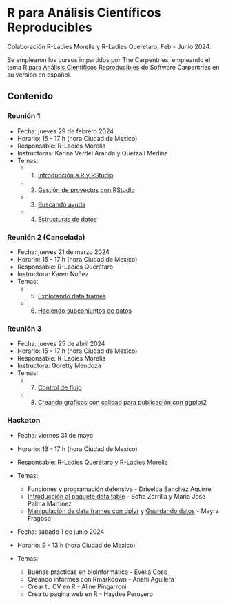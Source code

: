 # R para Análisis Científicos Reproducibles

Colaboración R-Ladies Morelia y R-Ladies Queretaro, Feb - Junio 2024.

Se emplearon los cursos impartidos por The Carpentries, empleando el tema [R para Análisis Científicos Reproducibles](https://swcarpentry.github.io/r-novice-gapminder-es/) de Software Carpentries en su versión en español. 

## Contenido

### Reunión 1

- Fecha: jueves 29 de febrero 2024
- Horario: 15 - 17 h (hora Ciudad de Mexico)
- Responsable: R-Ladies Morelia
- Instructoras: Karina Verdel Aranda y Quetzali Medina
- Temas: 
  - 1) [Introducción a R y RStudio](https://swcarpentry.github.io/r-novice-gapminder-es/01-rstudio-intro.html)       
  - 2) [Gestión de proyectos con RStudio](https://swcarpentry.github.io/r-novice-gapminder-es/02-project-intro.html)
  - 3) [Buscando ayuda](https://swcarpentry.github.io/r-novice-gapminder-es/03-seeking-help.html)
  - 4) [Estructuras de datos](https://swcarpentry.github.io/r-novice-gapminder-es/04-data-structures-part1.html)

### Reunión 2 (Cancelada)

- Fecha: jueves 21 de marzo 2024
- Horario: 15 - 17 h (hora Ciudad de Mexico)
- Responsable: R-Ladies Querétaro
- Instructora: Karen Nuñez
- Temas:
  - 5) [Explorando data frames](https://swcarpentry.github.io/r-novice-gapminder-es/05-data-structures-part2.html)
  - 6) [Haciendo subconjuntos de datos](https://swcarpentry.github.io/r-novice-gapminder-es/06-data-subsetting.html)

### Reunión 3

- Fecha: jueves 25 de abril 2024
- Horario: 15 - 17 h (hora Ciudad de Mexico)
- Responsable: R-Ladies Morelia
- Instructora: Goretty Mendoza
- Temas:
  - 7) [Control de flujo](https://swcarpentry.github.io/r-novice-gapminder-es/07-control-flow.html)
  - 8) [Creando gráficas con calidad para publicación con ggplot2](https://swcarpentry.github.io/r-novice-gapminder-es/08-plot-ggplot2.html)

### Hackaton 

- Fecha: viernes 31 de mayo 
- Horario: 13 - 17 h (hora Ciudad de Mexico)
- Responsable: R-Ladies Querétaro y R-Ladies Morelia
- Temas:
  - Funciones y programación defensiva - Driselda Sanchez Aguirre
  - [Introducción al paquete data.table](https://github.com/sofiazorrilla/Taller_data.table) - Sofia Zorrilla y Maria Jose Palma Martinez
  - [Manipulación de data frames con dplyr](https://swcarpentry.github.io/r-novice-gapminder-es/13-dplyr.html) y [Guardando datos](https://swcarpentry.github.io/r-novice-gapminder-es/11-writing-data.html) - Mayra Fragoso

- Fecha: sábado 1 de junio 2024
- Horario: 9 - 13 h (hora Ciudad de Mexico)
- Temas:
  - Buenas prácticas en bioinformática - Evelia Coss
  - Creando informes con Rmarkdown - Anahi Aguilera
  - Crear tu CV en R - Aline Pingarroni
  - Crea tu pagina web en R - Haydee Peruyero
